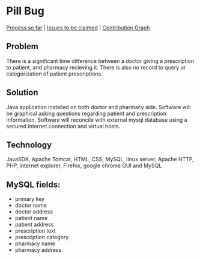 # Pill Bug
[Progess so far](https://github.com/CECS343Project/Farm/milestones) | [Issues to be claimed](https://github.com/CECS343Project/Farm/issues?q=is%3Aopen+is%3Aissue+label%3A%22help+wanted%22+no%3Aassignee) | [Contribution Graph](https://github.com/CECS343Project/Farm/network)
## Problem
There is a significant time difference between a doctor giving a prescription to patient, and pharmacy recieving it. There is also no record to query or categorization of patient prescriptions.

## Solution
Java application installed on both doctor and pharmacy side.
Software will be graphical asking questions regarding patient and prescription information. Software will reconcile with external mysql database using a secured internet connection and virtual hosts.

## Technology
JavaSDK, Apache Tomcat, HTML, CSS, MySQL, linux server, Apache HTTP, PHP, internet explorer, Firefox, google chrome GUI and MySQL

## MySQL fields:
* primary key
* doctor name
* doctor address
* patient name
* patient address
* prescription text
* prescription category
* pharmacy name
* pharmacy address
